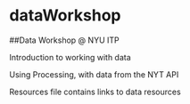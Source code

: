 dataWorkshop
============
##Data Workshop @ NYU ITP

Introduction to working with data

Using Processing, with data from the NYT API

Resources file contains links to data resources
